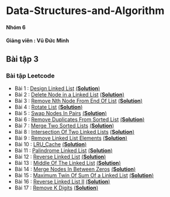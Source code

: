 # Data-Structures-and-Algorithm
#### Nhóm 6 
#### Giảng viên : Vũ Đức Minh
## Bài tập 3 
### Bài tập Leetcode
- Bài 1 : [Design Linked List](https://leetcode.com/problems/design-linked-list/) [(**Solution**)](https://github.com/luat2003/Data-Structures-and-Algorithm/blob/main/Design_Linked_List)
- Bài 2 : [Delete Node in a Linked List](https://leetcode.com/problems/delete-node-in-a-linked-list/) [(**Solution**)](https://github.com/luat2003/Data-Structures-and-Algorithm/blob/main/Delete_Node_In_A_Linked_List)
- Bài 3 : [Remove Nth Node From End Of List](https://leetcode.com/problems/remove-nth-node-from-end-of-list/) [(**Solution**)](https://github.com/luat2003/Data-Structures-and-Algorithm/blob/main/Remove_Nth_Node_From_End_of_List)
- Bài 4 : [Rotate List](https://leetcode.com/problems/rotate-list/) [(**Solution**)](https://github.com/luat2003/Data-Structures-and-Algorithm/blob/main/Rotate_List)
- Bài 5 : [Swap Nodes In Pairs](https://leetcode.com/problems/swap-nodes-in-pairs/) [(**Solution**)](https://github.com/luat2003/Data-Structures-and-Algorithm/blob/main/Swap_Nodes_in_Pairs)
- Bài 6 : [Remove Duplicates From Sorted List](https://leetcode.com/problems/remove-duplicates-from-sorted-list/) [(**Solution**)](https://github.com/luat2003/Data-Structures-and-Algorithm/blob/main/Remove_Duplicates_from_Sorted_List)
- Bài 7 : [Merge Two Sorted Lists](https://leetcode.com/problems/merge-two-sorted-lists/) [(**Solution**)](https://github.com/luat2003/Data-Structures-and-Algorithm/blob/main/Merge_Two_Sorted_Lists)
- Bài 8 : [Intersection Of Two Linked Lists](https://leetcode.com/problems/intersection-of-two-linked-lists/) [(**Solution**)](https://github.com/luat2003/Data-Structures-and-Algorithm/blob/main/Intersection_of_Two_Linked_Lists)
- Bài 9 : [Remove Linked List Elements](https://leetcode.com/problems/remove-linked-list-elements/) [(**Solution**)]()
- Bài 10 : [LRU_Cache](https://leetcode.com/problems/lru-cache/) [(**Solution**)]()
- Bài 11 : [Palindrome Linked List](https://leetcode.com/problems/palindrome-linked-list/) [(**Solution**)]()
- Bài 12 : [Reverse Linked List](https://leetcode.com/problems/reverse-linked-list/) [(**Solution**)]()
- Bài 13 : [Middle Of The Linked List](https://leetcode.com/problems/middle-of-the-linked-list/) [(**Solution**)]()
- Bài 14 : [Merge Nodes In Between Zeros](https://leetcode.com/problems/merge-nodes-in-between-zeros/) [(**Solution**)]()
- Bài 15 : [Maximum Twin Of Sum Of a Linked List](https://leetcode.com/problems/maximum-twin-sum-of-a-linked-list/) [(**Solution**)]()
- Bài 16 : [Reverse Linked List II](https://leetcode.com/problems/reverse-linked-list-ii/) [(**Solution**)]()
- Bài 17 : [Remove K Digits](https://leetcode.com/problems/remove-k-digits/) [(**Solution**)]()
